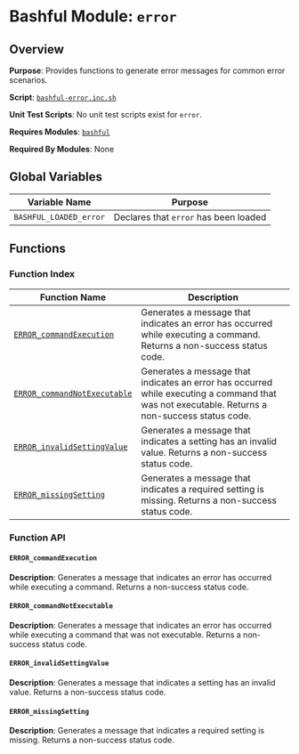 # Bashful Module: `error`

## Overview

**Purpose**: Provides functions to generate error messages for common error scenarios.

**Script**: [`bashful-error.inc.sh`](../../bashful-error.inc.sh)

**Unit Test Scripts**: No unit test scripts exist for `error`.

**Requires Modules**: [`bashful`](./bashful.md)

**Required By Modules**: None

## Global Variables

Variable Name | Purpose
------------- | -------
<a name='bashful_loaded_error'></a>`BASHFUL_LOADED_error` | Declares that `error` has been loaded

## Functions

### Function Index

Function Name | Description
------------- | -----------
[`ERROR_commandExecution`](#error_commandexecution) | Generates a message that indicates an error has occurred while executing a command.  Returns a non-success status code.
[`ERROR_commandNotExecutable`](#error_commandnotexecutable) | Generates a message that indicates an error has occurred while executing a command that was not executable.  Returns a non-success status code.
[`ERROR_invalidSettingValue`](#error_invalidsettingvalue) | Generates a message that indicates a setting has an invalid value.  Returns a non-success status code.
[`ERROR_missingSetting`](#error_missingsetting) | Generates a message that indicates a required setting is missing.  Returns a non-success status code.

### Function API

#### `ERROR_commandExecution`

**Description**: Generates a message that indicates an error has occurred while executing a command.  Returns a non-success status code.

#### `ERROR_commandNotExecutable`

**Description**: Generates a message that indicates an error has occurred while executing a command that was not executable.  Returns a non-success status code.

#### `ERROR_invalidSettingValue`

**Description**: Generates a message that indicates a setting has an invalid value.  Returns a non-success status code.

#### `ERROR_missingSetting`

**Description**: Generates a message that indicates a required setting is missing.  Returns a non-success status code.
